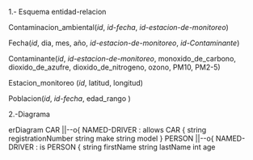 1.- Esquema entidad-relacion

Contaminacion_ambiental(_id_, _id-fecha_, _id-estacion-de-monitoreo_)

Fecha(_id_, dia, mes, año, _id-estacion-de-monitoreo_, _id-Contaminante_)

Contaminante(_id_, _id-estacion-de-monitoreo_, monoxido_de_carbono, dioxido_de_azufre, dioxido_de_nitrogeno, ozono, PM10, PM2-5)

Estacion_monitoreo (_id_, latitud, longitud)

Poblacion(_id_, _id-fecha_, edad_rango )

2.-Diagrama

erDiagram
    CAR ||--o{ NAMED-DRIVER : allows
    CAR {
        string registrationNumber
        string make
        string model
    }
    PERSON ||--o{ NAMED-DRIVER : is
    PERSON {
        string firstName
        string lastName
        int age
    
